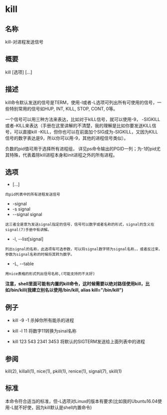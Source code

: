 # kill

## 名称
kill-对进程发送信号

## 概要
kill [选项] <pid> [...]

## 描述
kill命令默认发送的信号是TERM，使用-l或者-L选项可列出所有可使用的信号，一些特别常用的信号如HUP, INT, KILL, STOP, CONT, 0等。

一个信号可以用三种方法来表达，比如对于kILL信号，就可以使用-9， -SIGKILL或者-KILL来表达（手册在这里讲解的不清楚，我的理解是比如你要发送KILL信号，可以直接kill -KILL，但你也可以在前面加个SIG成为-SIGKILL，又因为KILL信号的数字表达是9，所以你可以用-9，其他的进程信号类似）。

负数的pid值可用于选择所有进程组， 详见ps命令输出的PGID一列；为-1的pid尤其特殊，代表着除kill进程本身和init进程之外的所有进程。

## 选项
* <pid> [...] 
```
向pid列表中的所有进程发送信号
```
* -signal
* -s signal 
* --signal signal 
```
这三者全是意为发送signal指定的信号，信号可以数字或者名称的形式，signal的含义在signal(7)手册中有讲解。
```
* -l, --list[signal]
```
列出signal的名称，此选项有可选参数，可以将signal数字转为signal名称，，或者反过来，参数为signal名称的时候将其转为数字。
```

* -L, --table
```
用nice表格的形式列出信号名称,(可能支持的不太好)
```

**注意，shell里面可能有内置的kill命令，这时候需要以绝对路径使用kill，比如/bin/kill(我建立别名以使用/bin/kill, alias kill="/bin/kill")**

## 例子

* kill -9 -1
杀掉你所有能杀的进程

* kill -l 11
将数字11转换为sinal名称

* kill 123 543 2341 3453
将默认的SIGTERM发送给上面列表中的进程

## 参阅
kill(2), killall(1), nice(1), pkill(1), renice(1), signal(7), skill(1)

## 标准
本命令符合适当的标准，但-L选项对Linux的版本有要求(比如我的Ubuntu16.04使用-L就不好使，因为kill默认是shell内置命令)


